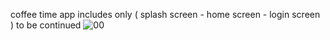 coffee time app includes only ( splash screen - home screen - login screen ) to be continued ![00](https://user-images.githubusercontent.com/100171203/193462852-6281c8b1-6bf4-43f4-968e-cb375fc5aea6.png)
